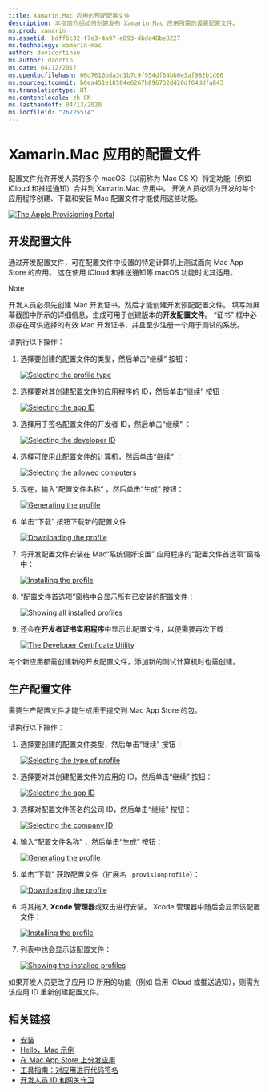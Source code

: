 ```yaml
---
title: Xamarin.Mac 应用的预配配置文件
description: 本指南介绍如何创建发布 Xamarin.Mac 应用所需的设置配置文件。
ms.prod: xamarin
ms.assetid: bdff6c32-f7e3-4a97-a093-dbda48be8227
ms.technology: xamarin-mac
author: davidortinau
ms.author: daortin
ms.date: 04/12/2017
ms.openlocfilehash: 00d7610bda3d1b7c9f954df64bb6e3af982b1d06
ms.sourcegitcommit: b0ea451e18504e6267b896732dd26df64ddfa843
ms.translationtype: HT
ms.contentlocale: zh-CN
ms.lasthandoff: 04/13/2020
ms.locfileid: "76725514"
---
```

# <a name="provisioning-profiles-for-xamarinmac-apps"></a>Xamarin.Mac 应用的配置文件

配置文件允许开发人员将多个 macOS（以前称为 Mac OS X）特定功能（例如 iCloud 和推送通知）合并到 Xamarin.Mac 应用中。 开发人员必须为开发的每个应用程序创建、下载和安装 Mac 配置文件才能使用这些功能。

[![](profiles-images/certif13.png "The Apple Provisioning Portal")](profiles-images/certif13.png#lightbox)

## <a name="development-provisioning-profile"></a>开发配置文件

通过开发配置文件，可在配置文件中设置的特定计算机上测试面向 Mac App Store 的应用。 这在使用 iCloud 和推送通知等 macOS 功能时尤其适用。

> [!NOTE]
> 开发人员必须先创建 Mac 开发证书，然后才能创建开发预配配置文件。 填写如屏幕截图中所示的详细信息，生成可用于创建版本的**开发配置文件**。 “证书”  框中必须存在可供选择的有效 Mac 开发证书，并且至少注册一个用于测试的系统。

请执行以下操作：

1. 选择要创建的配置文件的类型，然后单击“继续”  按钮：

    [![](profiles-images/certif14.png "Selecting the profile type")](profiles-images/certif14.png#lightbox)
2. 选择要对其创建配置文件的应用程序的 ID，然后单击“继续”  按钮：

    [![](profiles-images/certif15.png "Selecting the app ID")](profiles-images/certif15.png#lightbox)
3. 选择用于签名配置文件的开发者 ID，然后单击“继续”  ：

    [![](profiles-images/certif16.png "Selecting the developer ID")](profiles-images/certif16.png#lightbox)
4. 选择可使用此配置文件的计算机，然后单击“继续”  ：

    [![](profiles-images/certif17.png "Selecting the allowed computers")](profiles-images/certif17.png#lightbox)
5. 现在，输入“配置文件名称”  ，然后单击“生成”  按钮：

    [![](profiles-images/certif18.png "Generating the profile")](profiles-images/certif18.png#lightbox)
6. 单击“下载”  按钮下载新的配置文件：

    [![](profiles-images/certif19.png "Downloading the profile")](profiles-images/certif19.png#lightbox)
7. 将开发配置文件安装在 Mac“系统偏好设置”  应用程序的“配置文件首选项”窗格中：

    [![](profiles-images/certif20.png "Installing the profile")](profiles-images/certif20.png#lightbox)
8. “配置文件首选项”窗格中会显示所有已安装的配置文件：

    [![](profiles-images/image47.png "Showing all installed profiles")](profiles-images/image47.png#lightbox)
9. 还会在**开发者证书实用程序**中显示此配置文件，以便需要再次下载：

    [![](profiles-images/image48.png "The Developer Certificate Utility")](profiles-images/image48.png#lightbox)

每个新应用都需创建新的开发配置文件，添加新的测试计算机时也需创建。

## <a name="production-provisioning-profile"></a>生产配置文件

需要生产配置文件才能生成用于提交到 Mac App Store 的包。

请执行以下操作：

1. 选择要创建的配置文件类型，然后单击“继续”  按钮：

    [![](profiles-images/certif21.png "Selecting the type of profile")](profiles-images/certif21.png#lightbox)
2. 选择要对其创建配置文件的应用的 ID，然后单击“继续”  按钮：

    [![](profiles-images/certif15.png "Selecting the app ID")](profiles-images/certif15.png#lightbox)
3. 选择对配置文件签名的公司 ID，然后单击“继续”  按钮：

    [![](profiles-images/certif23.png "Selecting the company ID")](profiles-images/certif23.png#lightbox)
4. 输入“配置文件名称”  ，然后单击“生成”  按钮：

    [![](profiles-images/certif24.png "Generating the profile")](profiles-images/certif24.png#lightbox)
5. 单击“下载”  获取配置文件（扩展名 `.provisionprofile`）：

    [![](profiles-images/certif25.png "Downloading the profile")](profiles-images/certif25.png#lightbox)
6. 将其拖入 **Xcode 管理器**或双击进行安装。 Xcode 管理器中随后会显示该配置文件：

    [![](profiles-images/image51.png "Installing the profile")](profiles-images/image51.png#lightbox)
7. 列表中也会显示该配置文件：

    [![](profiles-images/certif26.png "Showing the installed profiles")](profiles-images/certif26.png#lightbox)

如果开发人员更改了应用 ID 所用的功能（例如 启用 iCloud 或推送通知），则需为该应用 ID 重新创建配置文件。

## <a name="related-links"></a>相关链接

- [安装](~//mac/get-started/installation.md)
- [Hello，Mac 示例](~//mac/get-started/hello-mac.md)
- [在 Mac App Store 上分发应用](https://developer.apple.com/devcenter/mac/checklist/)
- [工具指南：对应用进行代码签名](https://developer.apple.com/library/mac/#documentation/ToolsLanguages/Conceptual/OSXWorkflowGuide/CodeSigning/CodeSigning.html)
- [开发人员 ID 和网关守卫](https://developer.apple.com/developer-id/)
